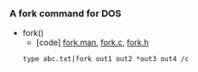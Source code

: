 ### A fork command for DOS
* fork()
    * [code]  [fork.man](https://github.com/vonj/snippets.org/blob/master/fork.man), [fork.c](https://github.com/csbyun-data/C-Pro/blob/main/chap03/Fork/fork.c), [fork.h](https://github.com/csbyun-data/C-Pro/blob/main/chap03/Fork/fork.h)
    ```
    type abc.txt|fork out1 out2 *out3 out4 /c
    ```
